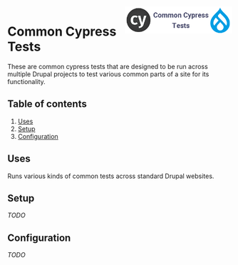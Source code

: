 <img src="./images/logo.png" alt="Common Cypress Tests logo" title="Common Cypress Tests" align="right" height="60" />

# Common Cypress Tests

These are common cypress tests that are designed to be run across multiple Drupal projects to test various common parts of a site for its functionality.

## Table of contents

1. [Uses](#uses)
1. [Setup](#setup)
1. [Configuration](#configuration)


## Uses

Runs various kinds of common tests across standard Drupal websites. 

## Setup

_TODO_

## Configuration

_TODO_